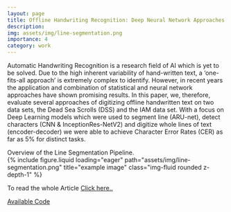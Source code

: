 ```yaml
---
layout: page
title: Offline Handwriting Recognition: Deep Neural Network Approaches
description: 
img: assets/img/line-segmentation.png
importance: 4
category: work
---
```


Automatic Handwriting Recognition is a research field of AI which is yet to be solved. Due to the high inherent variability of hand-written text, a ‘one-fits-all approach’ is extremely complex to identify. However, in recent years the application and combination of statistical and neural network approaches have shown promising results. In this
paper, we, therefore, evaluate several approaches of digitizing offline handwritten text on two data sets, the Dead Sea Scrolls (DSS) and the IAM data set. With a focus on Deep Learning models which were used to segment line (ARU-net), detect characters (CNN & InceptionRes-NetV2) and digitize whole lines of text (encoder-decoder) we were able to achieve Character Error Rates (CER) as far as 5% for distinct tasks.

<div class="caption">
    Overview of the Line Segmentation Pipeline.
</div>
<div class="row">
    <div class="col-sm mt-3 mt-md-0">
        {% include figure.liquid loading="eager" path="assets/img/line-segmentation.png" title="example image" class="img-fluid rounded z-depth-1" %}
    </div>
</div>


To read the whole Article <a href="https://drive.google.com/file/d/1ZLKMhI-aQS9EtKKoM961NYxakvSpPV6d/view?usp=sharing"> Click here.. </a>

<a href="https://github.com/shantanu778/hand_written_recognition_task_12"> Available Code </a>
